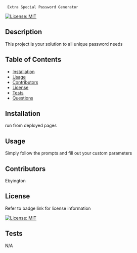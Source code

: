 
     Extra Special Password Generator


[![License: MIT](https://img.shields.io/badge/License-MIT-yellow.svg)](https://opensource.org/licenses/MIT)

## Description

This project is your solution to all unique password needs     

## Table of Contents

- [Installation](#Installation)
- [Usage](#Usage)
- [Contributors](#Contributors)
- [License](#License)
- [Tests](#Tests)
- [Questions](#Questions)

## Installation

run from deployed pages

## Usage

Simply follow the prompts and fill out your custom parameters 

## Contributors

Ebyington

## License

Refer to badge link for license information

[![License: MIT](https://img.shields.io/badge/License-MIT-yellow.svg)](https://opensource.org/licenses/MIT)

## Tests

N/A



